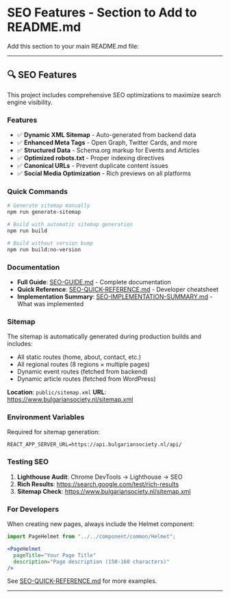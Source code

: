 # SEO Features - Section to Add to README.md

Add this section to your main README.md file:

---

## 🔍 SEO Features

This project includes comprehensive SEO optimizations to maximize search engine visibility.

### Features

- ✅ **Dynamic XML Sitemap** - Auto-generated from backend data
- ✅ **Enhanced Meta Tags** - Open Graph, Twitter Cards, and more
- ✅ **Structured Data** - Schema.org markup for Events and Articles
- ✅ **Optimized robots.txt** - Proper indexing directives
- ✅ **Canonical URLs** - Prevent duplicate content issues
- ✅ **Social Media Optimization** - Rich previews on all platforms

### Quick Commands

```bash
# Generate sitemap manually
npm run generate-sitemap

# Build with automatic sitemap generation
npm run build

# Build without version bump
npm run build:no-version
```

### Documentation

- **Full Guide**: [SEO-GUIDE.md](./SEO-GUIDE.md) - Complete documentation
- **Quick Reference**: [SEO-QUICK-REFERENCE.md](./SEO-QUICK-REFERENCE.md) - Developer cheatsheet
- **Implementation Summary**: [SEO-IMPLEMENTATION-SUMMARY.md](./SEO-IMPLEMENTATION-SUMMARY.md) - What was implemented

### Sitemap

The sitemap is automatically generated during production builds and includes:
- All static routes (home, about, contact, etc.)
- All regional routes (8 regions × multiple pages)
- Dynamic event routes (fetched from backend)
- Dynamic article routes (fetched from WordPress)

**Location**: `public/sitemap.xml`
**URL**: https://www.bulgariansociety.nl/sitemap.xml

### Environment Variables

Required for sitemap generation:

```env
REACT_APP_SERVER_URL=https://api.bulgariansociety.nl/api/
```

### Testing SEO

1. **Lighthouse Audit**: Chrome DevTools → Lighthouse → SEO
2. **Rich Results**: https://search.google.com/test/rich-results
3. **Sitemap Check**: https://www.bulgariansociety.nl/sitemap.xml

### For Developers

When creating new pages, always include the Helmet component:

```jsx
import PageHelmet from "../../component/common/Helmet";

<PageHelmet 
  pageTitle="Your Page Title"
  description="Page description (150-160 characters)"
/>
```

See [SEO-QUICK-REFERENCE.md](./SEO-QUICK-REFERENCE.md) for more examples.

---

